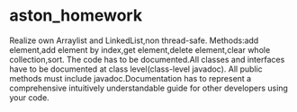 # aston_homework
Realize own Arraylist and LinkedList,non thread-safe.
Methods:add element,add element by index,get element,delete element,clear whole collection,sort.
The code has to be documented.All classes and interfaces have to be documented at class level(class-level javadoc).
All public methods must include javadoc.Documentation has to represent a comprehensive intuitively understandable
guide for other developers using your code.
